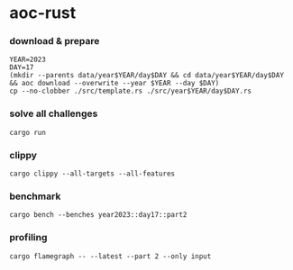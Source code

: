 # aoc-rust

### download & prepare

```shell
YEAR=2023
DAY=17
(mkdir --parents data/year$YEAR/day$DAY && cd data/year$YEAR/day$DAY && aoc download --overwrite --year $YEAR --day $DAY)
cp --no-clobber ./src/template.rs ./src/year$YEAR/day$DAY.rs
```

### solve all challenges

```shell
cargo run
```

### clippy

```shell
cargo clippy --all-targets --all-features
```

### benchmark

```shell
cargo bench --benches year2023::day17::part2
```

### profiling

```shell
cargo flamegraph -- --latest --part 2 --only input
```